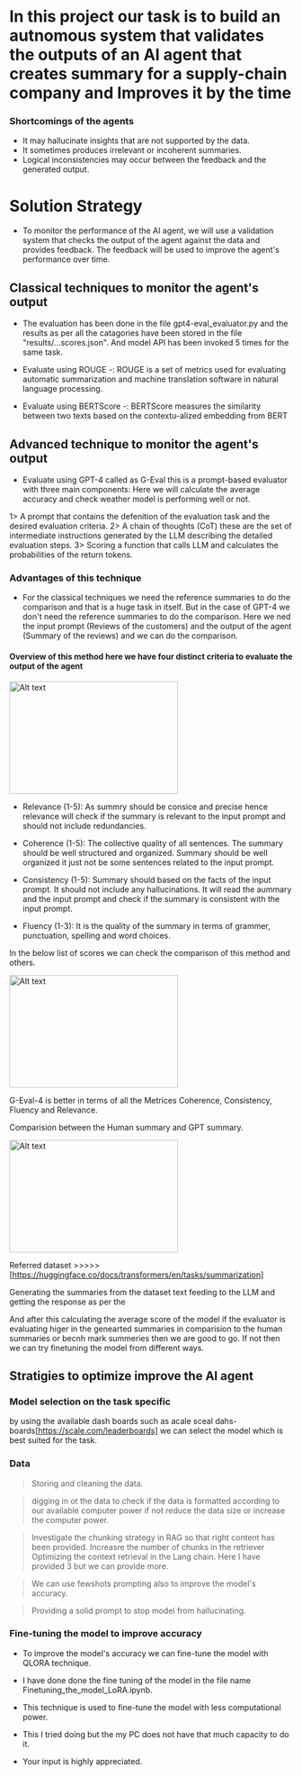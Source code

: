 <h1> In this project our task is to build an autnomous system that validates the outputs of an AI agent that creates summary for a supply-chain company and Improves it by the time </h1>

<h3> Shortcomings of the agents </h3>

- It may hallucinate insights that are not supported by the data.
- It sometimes produces irrelevant or incoherent summaries.
- Logical inconsistencies may occur between the feedback and the generated output.

<h1> Solution Strategy </h1>

- To monitor the performance of the AI agent, we will use a validation system that checks the output of the agent against the data and provides feedback. The feedback will be used to improve the agent's performance over time.

<h2> Classical techniques to monitor the agent's output</h2>

- The evaluation has been done in the file gpt4-eval_evaluator.py and the results as per all the catagories have been stored in the file "results/...scores.json". And model API has been invoked 5 times for the same task. 


- Evaluate using ROUGE -: ROUGE is a set of metrics used for evaluating automatic summarization and machine translation software in natural language processing. 

- Evaluate using BERTScore -: BERTScore measures the similarity between two texts based on the contextu-alized embedding from BERT

<h2> Advanced technique to monitor the agent's output</h2>


- Evaluate using GPT-4 called as G-Eval this is a prompt-based evaluator with three main components:
Here we will calculate the average accuracy and check weather model is performing well or not.

1> A prompt that contains the defenition of the evaluation task and the desired evaluation criteria.
2> A chain of thoughts (CoT) these are the set of intermediate instructions generated by the LLM describing the detailed evaluation steps.
3> Scoring a function that calls LLM and calculates the probabilities of the return tokens. 

<h3> Advantages of this technique </h3>

- For the classical techniques we need the reference summaries to do the comparison and that is a huge task in itself. But in the case of GPT-4 we don't need the reference summaries to do the comparison. Here we ned the input prompt (Reviews of the customers) and the output of the agent (Summary of the reviews) and we can do the comparison.

<h4> Overview of this method here we have four distinct criteria to evaluate the output of the agent </h4>

<img src="evaluetor's_performance.png" alt="Alt text" width="300" height="200">

- Relevance (1-5): As summry should be consice and precise hence relevance will check if the summary is relevant to the input prompt and should not include redundancies. 

- Coherence (1-5): The collective quality of all sentences. The summary should be well structured and organized. Summary should be well organized it just not be some sentences related to the input prompt.

- Consistency (1-5): Summary should based on the facts of the input prompt. It should not include any hallucinations. It will read the aummary and the input prompt and check if the summary is consistent with the input prompt.


- Fluency (1-3): It is the quality of the summary in terms of grammer, punctuation, spelling and word choices.


In the below list of scores we can check the comparison of this method and others. 


<img src="setting_up_evaluator/images/evaluator's_performance.png" alt="Alt text" width="300" height="200">


G-Eval-4 is better in terms of all the Metrices Coherence, Consistency, Fluency and Relevance.

Comparision between the Human summary and GPT summary.

<img src="setting_up_evaluator/images/Results_of_summaries.png" alt="Alt text" width="300" height="200">



Referred dataset >>>>>[https://huggingface.co/docs/transformers/en/tasks/summarization]

Generating the summaries from the dataset text feeding to the LLM and getting the response as per the 

And after this calculating the average score of the model if the evaluator is evaluating higer in the genearted summaries in comparision to the human summaries or becnh mark summeries then we are good to go. If not then we can try finetuning the model from different ways.





<h2> Stratigies to optimize improve the AI agent</h2>

<h3> Model selection on the task specific </h3

by using the available dash boards such as acale sceal dahs-boards[https://scale.com/leaderboards] we can select the model which is best suited for the task.


<h3> Data </h3>

> Storing and cleaning the data.

> digging in ot the data to check if the data is formatted according to our available computer power if not reduce the data size or increase the computer power.


> Investigate the chunking strategy in RAG so that right content has been provided. Increasre the number of chunks in the retriever Optimizing the context retrieval in the Lang chain. Here I have provided 3 but we can provide more. 

> We can use fewshots prompting also to improve the model's accuracy.

> Providing a solid prompt to stop model from hallucinating.


<h3> Fine-tuning the model to improve accuracy </h3>


- To improve the model's accuracy we can fine-tune the model with QLORA technique. 
- I have done done the fine tuning of the model in the file name Finetuning_the_model_LoRA.ipynb.
- This technique is used to fine-tune the model with less computational power.
- This I tried doing but the my PC does not have that much capacity to do it. 

- Your input is highly appreciated. 